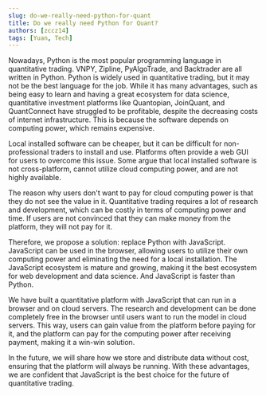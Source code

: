```yaml
---
slug: do-we-really-need-python-for-quant
title: Do we really need Python for Quant?
authors: [zccz14]
tags: [Yuan, Tech]
---
```


Nowadays, Python is the most popular programming language in quantitative trading. VNPY, Zipline, PyAlgoTrade, and Backtrader are all written in Python. Python is widely used in quantitative trading, but it may not be the best language for the job. While it has many advantages, such as being easy to learn and having a great ecosystem for data science, quantitative investment platforms like Quantopian, JoinQuant, and QuantConnect have struggled to be profitable, despite the decreasing costs of internet infrastructure. This is because the software depends on computing power, which remains expensive.

Local installed software can be cheaper, but it can be difficult for non-professional traders to install and use. Platforms often provide a web GUI for users to overcome this issue. Some argue that local installed software is not cross-platform, cannot utilize cloud computing power, and are not highly available.

The reason why users don't want to pay for cloud computing power is that they do not see the value in it. Quantitative trading requires a lot of research and development, which can be costly in terms of computing power and time. If users are not convinced that they can make money from the platform, they will not pay for it.

Therefore, we propose a solution: replace Python with JavaScript. JavaScript can be used in the browser, allowing users to utilize their own computing power and eliminating the need for a local installation. The JavaScript ecosystem is mature and growing, making it the best ecosystem for web development and data science. And JavaScript is faster than Python.

We have built a quantitative platform with JavaScript that can run in a browser and on cloud servers. The research and development can be done completely free in the browser until users want to run the model in cloud servers. This way, users can gain value from the platform before paying for it, and the platform can pay for the computing power after receiving payment, making it a win-win solution.

In the future, we will share how we store and distribute data without cost, ensuring that the platform will always be running. With these advantages, we are confident that JavaScript is the best choice for the future of quantitative trading.
